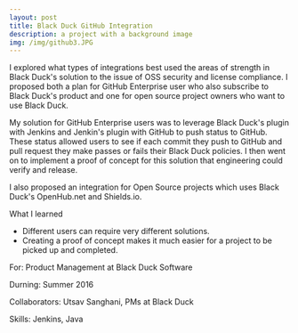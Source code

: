 ```yaml
---
layout: post
title: Black Duck GitHub Integration
description: a project with a background image
img: /img/github3.JPG
---
```


I explored what types of integrations best used the areas of strength in Black Duck's solution to the issue of OSS security and license compliance. I proposed both a plan for GitHub Enterprise user who also subscribe to Black Duck's product and one for open source project owners who want to use Black Duck.

My solution for GitHub Enterprise users was to leverage Black Duck's plugin with Jenkins and Jenkin's plugin with GitHub to push status to GitHub. These status allowed users to see if each commit they push to GitHub and pull request they make passes or fails their Black Duck policies. I then went on to implement a proof of concept for this solution that engineering could verify and release.

I also proposed an integration for Open Source projects which uses Black Duck's OpenHub.net and Shields.io.

What I learned
- Different users can require very different solutions.
- Creating a proof of concept makes it much easier for a project to be picked up and completed.  

For: Product Management at Black Duck Software

Durning: Summer 2016

Collaborators: Utsav Sanghani, PMs at Black Duck

Skills: Jenkins, Java